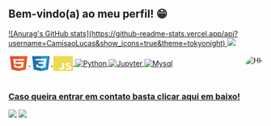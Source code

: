 ## Bem-vindo(a) ao meu perfil! 😁

 <div>
   <a href="https://github.com/CamisaoLucas">
   ![Anurag's GitHub stats](https://github-readme-stats.vercel.app/api?username=CamisaoLucas&show_icons=true&theme=tokyonight)
   <img height="180em" src="https://github-readme-stats.vercel.app/api/top-langs/?username=CamisaoLucas&layout=compact&langs_count=6&theme=tokyonight"/>
</div>
    
<div style="display: inline_block"><br>
  <img align="center" alt="HTML" height="30" width="40" src="https://raw.githubusercontent.com/devicons/devicon/master/icons/html5/html5-original.svg">
  <img align="center" alt="CSS" height="30" width="40" src="https://raw.githubusercontent.com/devicons/devicon/master/icons/css3/css3-original.svg">
  <img align="center" alt="Js" height="30" width="40" src="https://raw.githubusercontent.com/devicons/devicon/master/icons/javascript/javascript-plain.svg">
  <img align="center" alt="Python" height="30" width="40" src="https://cdn.jsdelivr.net/gh/devicons/devicon@latest/icons/python/python-original.svg">
  <img align="center" alt="Jupyter" height="30" width="40" src="https://cdn.jsdelivr.net/gh/devicons/devicon@latest/icons/jupyter/jupyter-original-wordmark.svg">
  <img align="center" alt="Mysql" height="30" width="40" src="https://cdn.jsdelivr.net/gh/devicons/devicon@latest/icons/mysql/mysql-original.svg">
  <img align="right" alt="HP" height="150" style="border-radius:50px;" src="https://i.giphy.com/media/v1.Y2lkPTc5MGI3NjExY2k3ZTJlaHVhbjBhbWU1MXpxYW02YnlxZ3RmdjhxbGdmdmEybHdpayZlcD12MV9pbnRlcm5hbF9naWZfYnlfaWQmY3Q9Zw/9H279yb0blggo/giphy.gif">
</div>
 
<br>
 
### Caso queira entrar em contato basta clicar aqui em baixo!
 
<div> 
  <a href = "mailto:lucascamisao98@gmail.com"><img src="https://img.shields.io/badge/-Gmail-%23333?style=for-the-badge&logo=gmail&logoColor=white" target="_blank"></a>
  <a href="https://www.linkedin.com/in/lucascamisao" target="_blank"><img src="https://img.shields.io/badge/-LinkedIn-%230077B5?style=for-the-badge&logo=linkedin&logoColor=white" target="_blank"></a>
</div>
